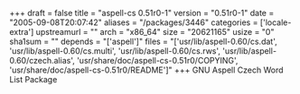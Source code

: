 +++
draft = false
title = "aspell-cs 0.51r0-1"
version = "0.51r0-1"
date = "2005-09-08T20:07:42"
aliases = "/packages/3446"
categories = ['locale-extra']
upstreamurl = ""
arch = "x86_64"
size = "20621165"
usize = "0"
sha1sum = ""
depends = "['aspell']"
files = "['usr/lib/aspell-0.60/cs.dat', 'usr/lib/aspell-0.60/cs.multi', 'usr/lib/aspell-0.60/cs.rws', 'usr/lib/aspell-0.60/czech.alias', 'usr/share/doc/aspell-cs-0.51r0/COPYING', 'usr/share/doc/aspell-cs-0.51r0/README']"
+++
GNU Aspell Czech Word List Package